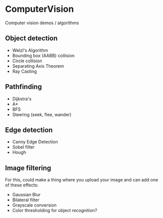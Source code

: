# ComputerVision
Computer vision demos / algorithms 

## Object detection 
- Welzl's Algorithm
- Bounding box (AABB) collision
- Circle collision
- Separating Axis Theorem
- Ray Casting

## Pathfinding
- Dijkstra's
- A*
- BFS
- Steering (seek, flee, wander)

## Edge detection
- Canny Edge Detection
- Sobel filter
- Hough

## Image filtering
For this, could make a thing where you upload your image and can add one of these effects: 
- Gaussian Blur
- Bilateral filter
- Grayscale conversion
- Color thresholding for object recognition?

